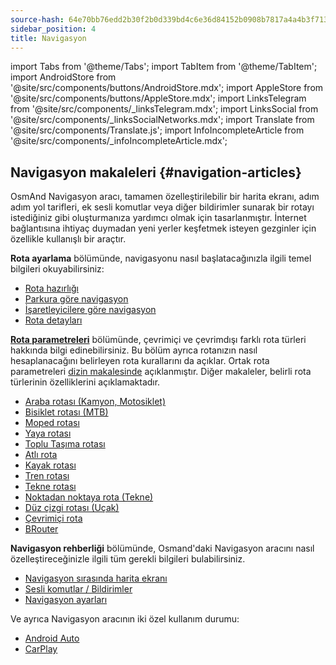 ```yaml
---
source-hash: 64e70bb76edd2b30f2b0d339bd4c6e36d84152b0908b7817a4a4b3f7136b2c35
sidebar_position: 4
title: Navigasyon
---
```

import Tabs from '@theme/Tabs';
import TabItem from '@theme/TabItem';
import AndroidStore from '@site/src/components/buttons/AndroidStore.mdx';
import AppleStore from '@site/src/components/buttons/AppleStore.mdx';
import LinksTelegram from '@site/src/components/_linksTelegram.mdx';
import LinksSocial from '@site/src/components/_linksSocialNetworks.mdx';
import Translate from '@site/src/components/Translate.js';
import InfoIncompleteArticle from '@site/src/components/_infoIncompleteArticle.mdx';



## Navigasyon makaleleri {#navigation-articles}

OsmAnd Navigasyon aracı, tamamen özelleştirilebilir bir harita ekranı, adım adım yol tarifleri, ek sesli komutlar veya diğer bildirimler sunarak bir rotayı istediğiniz gibi oluşturmanıza yardımcı olmak için tasarlanmıştır. İnternet bağlantısına ihtiyaç duymadan yeni yerler keşfetmek isteyen gezginler için özellikle kullanışlı bir araçtır.

**Rota ayarlama** bölümünde, navigasyonu nasıl başlatacağınızla ilgili temel bilgileri okuyabilirsiniz:

- [Rota hazırlığı](./setup/route-navigation.md)
- [Parkura göre navigasyon](./setup/gpx-navigation.md)
- [İşaretleyicilere göre navigasyon](./setup/markers-navigation.md)
- [Rota detayları](./setup/route-details.md)

**[Rota parametreleri](./routing/osmand-routing.md#routing-types)** bölümünde, çevrimiçi ve çevrimdışı farklı rota türleri hakkında bilgi edinebilirsiniz. Bu bölüm ayrıca rotanızın nasıl hesaplanacağını belirleyen rota kurallarını da açıklar. Ortak rota parametreleri [dizin makalesinde](./routing/osmand-routing.md#routing-types) açıklanmıştır. Diğer makaleler, belirli rota türlerinin özelliklerini açıklamaktadır.
- [Araba rotası (Kamyon, Motosiklet)](./routing/car-based-routing.md)
- [Bisiklet rotası (MTB)](./routing/bicycle-based-routing.md)
- [Moped rotası](./routing/moped-routing.md)
- [Yaya rotası](./routing/pedestrian-routing.md)
- [Toplu Taşıma rotası](./routing/public-transport-navigation.md)
- [Atlı rota](./routing/horse-routing.md)
- [Kayak rotası](./routing/ski-routing.md)
- [Tren rotası](./routing/train-routing.md)
- [Tekne rotası](./routing/boat-navigation.md)
- [Noktadan noktaya rota (Tekne)](./routing/direct-to-point-routing.md)
- [Düz çizgi rotası (Uçak)](./routing/straight-line-routing.md)
- [Çevrimiçi rota](./routing/online-routing.md)
- [BRouter](./routing/brouter.md)

**Navigasyon rehberliği** bölümünde, Osmand'daki Navigasyon aracını nasıl özelleştireceğinizle ilgili tüm gerekli bilgileri bulabilirsiniz.

- [Navigasyon sırasında harita ekranı](./guidance/map-during-navigation.md)
- [Sesli komutlar / Bildirimler](./guidance/voice-navigation.md)
- [Navigasyon ayarları](./guidance/navigation-settings.md)

Ve ayrıca Navigasyon aracının iki özel kullanım durumu:

- [Android Auto](./auto-car.md)
- [CarPlay](./car-play.md)